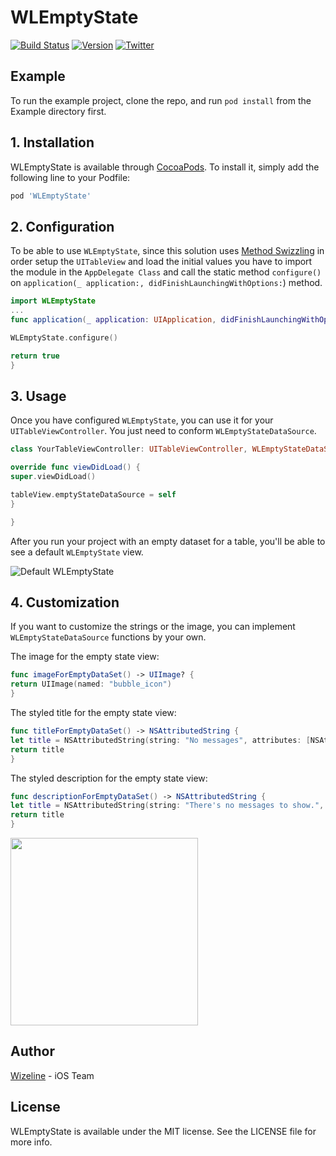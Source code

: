 # WLEmptyState

[![Build Status](https://travis-ci.com/wizeline/predictive-listening.svg?token=x5gYJeA2Y1cf76HyTTzK&branch=develop)](https://travis-ci.com/wizeline/predictive-listening)
[![Version](https://img.shields.io/cocoapods/v/WLEmptyState.svg?style=flat)](https://cocoapods.org/pods/WLEmptyState)
[![Twitter](https://img.shields.io/twitter/follow/theWizeline.svg?label=Wizeline%20&style=flat)](http://twitter.com/thewizeline)

## Example

To run the example project, clone the repo, and run `pod install` from the Example directory first.

## 1. Installation

WLEmptyState is available through [CocoaPods](https://cocoapods.org). To install
it, simply add the following line to your Podfile:

```ruby
pod 'WLEmptyState'
```

## 2. Configuration
To be able to use `WLEmptyState`, since this solution uses [Method Swizzling](https://nshipster.com/method-swizzling/) in order setup the `UITableView` and load the initial values you have to import the module in the `AppDelegate Class` and call the static method `configure()` on `application(_ application:, didFinishLaunchingWithOptions:`) method.


```Swift
import WLEmptyState
...
func application(_ application: UIApplication, didFinishLaunchingWithOptions launchOptions: [UIApplication.LaunchOptionsKey: Any]?) -> Bool {

WLEmptyState.configure()

return true
}
```

## 3. Usage
Once you have configured `WLEmptyState`, you can use it for your `UITableViewController`. You just need to conform `WLEmptyStateDataSource`.

```Swift
class YourTableViewController: UITableViewController, WLEmptyStateDataSource {

override func viewDidLoad() {
super.viewDidLoad()

tableView.emptyStateDataSource = self
}

}
```
After you run your project with an empty dataset for a table, you'll be able to see a default `WLEmptyState` view.

![Default WLEmptyState](https://user-images.githubusercontent.com/6756995/52525837-21b7cc00-2c75-11e9-8ef4-6c2ca226ddb3.png)

## 4. Customization
If you want to customize the strings or the image, you can implement `WLEmptyStateDataSource` functions by your own.

The image for the empty state view:
```Swift
func imageForEmptyDataSet() -> UIImage? {
return UIImage(named: "bubble_icon")
}
```

The styled title for the empty state view:
```Swift
func titleForEmptyDataSet() -> NSAttributedString {
let title = NSAttributedString(string: "No messages", attributes: [NSAttributedString.Key.font: UIFont.preferredFont(forTextStyle: .headline)])
return title
}
```

The styled description for the empty state view:
```Swift
func descriptionForEmptyDataSet() -> NSAttributedString {
let title = NSAttributedString(string: "There's no messages to show.", attributes: [NSAttributedString.Key.font: UIFont.preferredFont(forTextStyle: .caption1)])
return title
}
```
<img src="https://user-images.githubusercontent.com/3466367/52595877-8fe6c500-2e14-11e9-85f3-2937746d4b24.png" width="300">

## Author
[Wizeline](https://www.wizeline.com) - iOS Team

## License

WLEmptyState is available under the MIT license. See the LICENSE file for more info.

